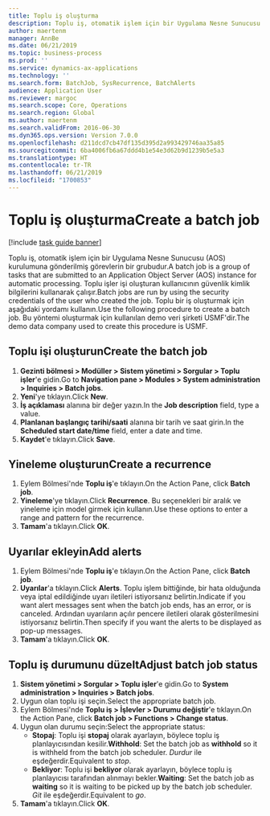 ```yaml
---
title: Toplu iş oluşturma
description: Toplu iş, otomatik işlem için bir Uygulama Nesne Sunucusu (AOS) kurulumuna gönderilmiş görevlerin bir grubudur.
author: maertenm
manager: AnnBe
ms.date: 06/21/2019
ms.topic: business-process
ms.prod: ''
ms.service: dynamics-ax-applications
ms.technology: ''
ms.search.form: BatchJob, SysRecurrence, BatchAlerts
audience: Application User
ms.reviewer: margoc
ms.search.scope: Core, Operations
ms.search.region: Global
ms.author: maertenm
ms.search.validFrom: 2016-06-30
ms.dyn365.ops.version: Version 7.0.0
ms.openlocfilehash: d211dcd7cb47df135d395d2a993429746aa35a85
ms.sourcegitcommit: 6ba4006fb6a67ddd4b1e54e3d62b9d1239b5e5a3
ms.translationtype: HT
ms.contentlocale: tr-TR
ms.lasthandoff: 06/21/2019
ms.locfileid: "1700853"
---
```

# <a name="create-a-batch-job"></a><span data-ttu-id="1abec-103">Toplu iş oluşturma</span><span class="sxs-lookup"><span data-stu-id="1abec-103">Create a batch job</span></span>

[!include [task guide banner](../../includes/task-guide-banner.md)]

<span data-ttu-id="1abec-104">Toplu iş, otomatik işlem için bir Uygulama Nesne Sunucusu (AOS) kurulumuna gönderilmiş görevlerin bir grubudur.</span><span class="sxs-lookup"><span data-stu-id="1abec-104">A batch job is a group of tasks that are submitted to an Application Object Server (AOS) instance for automatic processing.</span></span> <span data-ttu-id="1abec-105">Toplu işler işi oluşturan kullanıcının güvenlik kimlik bilgilerini kullanarak çalışır.</span><span class="sxs-lookup"><span data-stu-id="1abec-105">Batch jobs are run by using the security credentials of the user who created the job.</span></span> <span data-ttu-id="1abec-106">Toplu bir iş oluşturmak için aşağıdaki yordamı kullanın.</span><span class="sxs-lookup"><span data-stu-id="1abec-106">Use the following procedure to create a batch job.</span></span> <span data-ttu-id="1abec-107">Bu yöntemi oluşturmak için kullanılan demo veri şirketi USMF'dir.</span><span class="sxs-lookup"><span data-stu-id="1abec-107">The demo data company used to create this procedure is USMF.</span></span>


## <a name="create-the-batch-job"></a><span data-ttu-id="1abec-108">Toplu işi oluşturun</span><span class="sxs-lookup"><span data-stu-id="1abec-108">Create the batch job</span></span>
1. <span data-ttu-id="1abec-109">**Gezinti bölmesi > Modüller > Sistem yönetimi > Sorgular > Toplu işler**'e gidin.</span><span class="sxs-lookup"><span data-stu-id="1abec-109">Go to **Navigation pane > Modules > System administration > Inquiries > Batch jobs**.</span></span>
2. <span data-ttu-id="1abec-110">**Yeni**'ye tıklayın.</span><span class="sxs-lookup"><span data-stu-id="1abec-110">Click **New**.</span></span>
3. <span data-ttu-id="1abec-111">**İş açıklaması** alanına bir değer yazın.</span><span class="sxs-lookup"><span data-stu-id="1abec-111">In the **Job description** field, type a value.</span></span>
4. <span data-ttu-id="1abec-112">**Planlanan başlangıç tarihi/saati** alanına bir tarih ve saat girin.</span><span class="sxs-lookup"><span data-stu-id="1abec-112">In the **Scheduled start date/time** field, enter a date and time.</span></span>
5. <span data-ttu-id="1abec-113">**Kaydet**'e tıklayın.</span><span class="sxs-lookup"><span data-stu-id="1abec-113">Click **Save**.</span></span>

## <a name="create-a-recurrence"></a><span data-ttu-id="1abec-114">Yineleme oluşturun</span><span class="sxs-lookup"><span data-stu-id="1abec-114">Create a recurrence</span></span>
1. <span data-ttu-id="1abec-115">Eylem Bölmesi'nde **Toplu iş**'e tıklayın.</span><span class="sxs-lookup"><span data-stu-id="1abec-115">On the Action Pane, click **Batch job**.</span></span>
2. <span data-ttu-id="1abec-116">**Yineleme**'ye tıklayın.</span><span class="sxs-lookup"><span data-stu-id="1abec-116">Click **Recurrence**.</span></span> <span data-ttu-id="1abec-117">Bu seçenekleri bir aralık ve yineleme için model girmek için kullanın.</span><span class="sxs-lookup"><span data-stu-id="1abec-117">Use these options to enter a range and pattern for the recurrence.</span></span>  
3. <span data-ttu-id="1abec-118">**Tamam**'a tıklayın.</span><span class="sxs-lookup"><span data-stu-id="1abec-118">Click **OK**.</span></span>

## <a name="add-alerts"></a><span data-ttu-id="1abec-119">Uyarılar ekleyin</span><span class="sxs-lookup"><span data-stu-id="1abec-119">Add alerts</span></span>
1. <span data-ttu-id="1abec-120">Eylem Bölmesi'nde **Toplu iş**'e tıklayın.</span><span class="sxs-lookup"><span data-stu-id="1abec-120">On the Action Pane, click **Batch job**.</span></span>
2. <span data-ttu-id="1abec-121">**Uyarılar**'a tıklayın.</span><span class="sxs-lookup"><span data-stu-id="1abec-121">Click **Alerts**.</span></span> <span data-ttu-id="1abec-122">Toplu işlem bittiğinde, bir hata olduğunda veya iptal edildiğinde uyarı iletileri istiyorsanız belirtin.</span><span class="sxs-lookup"><span data-stu-id="1abec-122">Indicate if you want alert messages sent when the batch job ends, has an error, or is canceled.</span></span> <span data-ttu-id="1abec-123">Ardından uyarıların açılır pencere iletileri olarak gösterilmesini istiyorsanız belirtin.</span><span class="sxs-lookup"><span data-stu-id="1abec-123">Then specify if you want the alerts to be displayed as pop-up messages.</span></span>   
3. <span data-ttu-id="1abec-124">**Tamam**'a tıklayın.</span><span class="sxs-lookup"><span data-stu-id="1abec-124">Click **OK**.</span></span>

## <a name="adjust-batch-job-status"></a><span data-ttu-id="1abec-125">Toplu iş durumunu düzelt</span><span class="sxs-lookup"><span data-stu-id="1abec-125">Adjust batch job status</span></span>
1. <span data-ttu-id="1abec-126">**Sistem yönetimi > Sorgular > Toplu işler**'e gidin.</span><span class="sxs-lookup"><span data-stu-id="1abec-126">Go to **System administration > Inquiries > Batch jobs**.</span></span>
2. <span data-ttu-id="1abec-127">Uygun olan toplu işi seçin.</span><span class="sxs-lookup"><span data-stu-id="1abec-127">Select the appropriate batch job.</span></span>
3. <span data-ttu-id="1abec-128">Eylem Bölmesi'nde **Toplu iş > İşlevler > Durumu değiştir**'e tıklayın.</span><span class="sxs-lookup"><span data-stu-id="1abec-128">On the Action Pane, click **Batch job > Functions > Change status**.</span></span>
4. <span data-ttu-id="1abec-129">Uygun olan durumu seçin:</span><span class="sxs-lookup"><span data-stu-id="1abec-129">Select the appropriate status:</span></span>
    - <span data-ttu-id="1abec-130">**Stopaj**: Toplu işi **stopaj** olarak ayarlayın, böylece toplu iş planlayıcısından kesilir.</span><span class="sxs-lookup"><span data-stu-id="1abec-130">**Withhold**: Set the batch job as **withhold** so it is withheld from the batch job scheduler.</span></span> <span data-ttu-id="1abec-131">*Durdur* ile eşdeğerdir.</span><span class="sxs-lookup"><span data-stu-id="1abec-131">Equivalent to *stop*.</span></span>
    - <span data-ttu-id="1abec-132">**Bekliyor**: Toplu işi **bekliyor** olarak ayarlayın, böylece toplu iş planlayıcısı tarafından alınmayı bekler.</span><span class="sxs-lookup"><span data-stu-id="1abec-132">**Waiting**: Set the batch job as **waiting** so it is waiting to be picked up by the batch job scheduler.</span></span> <span data-ttu-id="1abec-133">*Git* ile eşdeğerdir.</span><span class="sxs-lookup"><span data-stu-id="1abec-133">Equivalent to *go*.</span></span>
5. <span data-ttu-id="1abec-134">**Tamam**'a tıklayın.</span><span class="sxs-lookup"><span data-stu-id="1abec-134">Click **OK**.</span></span>
